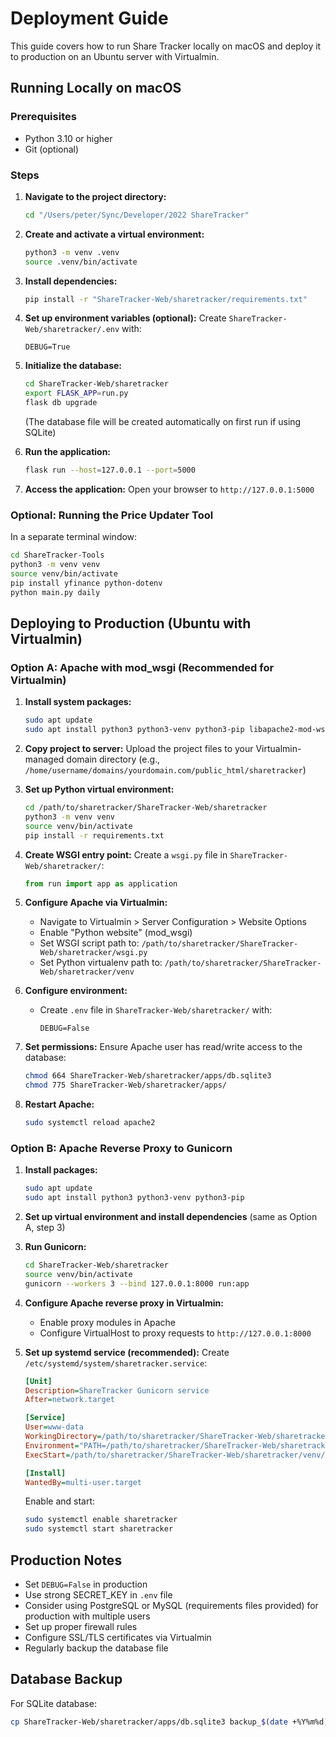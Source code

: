 # Deployment Guide

This guide covers how to run Share Tracker locally on macOS and deploy it to production on an Ubuntu server with Virtualmin.

## Running Locally on macOS

### Prerequisites
- Python 3.10 or higher
- Git (optional)

### Steps

1. **Navigate to the project directory:**
   ```bash
   cd "/Users/peter/Sync/Developer/2022 ShareTracker"
   ```

2. **Create and activate a virtual environment:**
   ```bash
   python3 -m venv .venv
   source .venv/bin/activate
   ```

3. **Install dependencies:**
   ```bash
   pip install -r "ShareTracker-Web/sharetracker/requirements.txt"
   ```

4. **Set up environment variables (optional):**
   Create `ShareTracker-Web/sharetracker/.env` with:
   ```
   DEBUG=True
   ```

5. **Initialize the database:**
   ```bash
   cd ShareTracker-Web/sharetracker
   export FLASK_APP=run.py
   flask db upgrade
   ```
   (The database file will be created automatically on first run if using SQLite)

6. **Run the application:**
   ```bash
   flask run --host=127.0.0.1 --port=5000
   ```

7. **Access the application:**
   Open your browser to `http://127.0.0.1:5000`

### Optional: Running the Price Updater Tool

In a separate terminal window:

```bash
cd ShareTracker-Tools
python3 -m venv venv
source venv/bin/activate
pip install yfinance python-dotenv
python main.py daily
```

## Deploying to Production (Ubuntu with Virtualmin)

### Option A: Apache with mod_wsgi (Recommended for Virtualmin)

1. **Install system packages:**
   ```bash
   sudo apt update
   sudo apt install python3 python3-venv python3-pip libapache2-mod-wsgi-py3
   ```

2. **Copy project to server:**
   Upload the project files to your Virtualmin-managed domain directory (e.g., `/home/username/domains/yourdomain.com/public_html/sharetracker`)

3. **Set up Python virtual environment:**
   ```bash
   cd /path/to/sharetracker/ShareTracker-Web/sharetracker
   python3 -m venv venv
   source venv/bin/activate
   pip install -r requirements.txt
   ```

4. **Create WSGI entry point:**
   Create a `wsgi.py` file in `ShareTracker-Web/sharetracker/`:
   ```python
   from run import app as application
   ```

5. **Configure Apache via Virtualmin:**
   - Navigate to Virtualmin > Server Configuration > Website Options
   - Enable "Python website" (mod_wsgi)
   - Set WSGI script path to: `/path/to/sharetracker/ShareTracker-Web/sharetracker/wsgi.py`
   - Set Python virtualenv path to: `/path/to/sharetracker/ShareTracker-Web/sharetracker/venv`

6. **Configure environment:**
   - Create `.env` file in `ShareTracker-Web/sharetracker/` with:
     ```
     DEBUG=False
     ```

7. **Set permissions:**
   Ensure Apache user has read/write access to the database:
   ```bash
   chmod 664 ShareTracker-Web/sharetracker/apps/db.sqlite3
   chmod 775 ShareTracker-Web/sharetracker/apps/
   ```

8. **Restart Apache:**
   ```bash
   sudo systemctl reload apache2
   ```

### Option B: Apache Reverse Proxy to Gunicorn

1. **Install packages:**
   ```bash
   sudo apt update
   sudo apt install python3 python3-venv python3-pip
   ```

2. **Set up virtual environment and install dependencies** (same as Option A, step 3)

3. **Run Gunicorn:**
   ```bash
   cd ShareTracker-Web/sharetracker
   source venv/bin/activate
   gunicorn --workers 3 --bind 127.0.0.1:8000 run:app
   ```

4. **Configure Apache reverse proxy in Virtualmin:**
   - Enable proxy modules in Apache
   - Configure VirtualHost to proxy requests to `http://127.0.0.1:8000`

5. **Set up systemd service (recommended):**
   Create `/etc/systemd/system/sharetracker.service`:
   ```ini
   [Unit]
   Description=ShareTracker Gunicorn service
   After=network.target

   [Service]
   User=www-data
   WorkingDirectory=/path/to/sharetracker/ShareTracker-Web/sharetracker
   Environment="PATH=/path/to/sharetracker/ShareTracker-Web/sharetracker/venv/bin"
   ExecStart=/path/to/sharetracker/ShareTracker-Web/sharetracker/venv/bin/gunicorn --workers 3 --bind 127.0.0.1:8000 run:app

   [Install]
   WantedBy=multi-user.target
   ```

   Enable and start:
   ```bash
   sudo systemctl enable sharetracker
   sudo systemctl start sharetracker
   ```

## Production Notes

- Set `DEBUG=False` in production
- Use strong SECRET_KEY in `.env` file
- Consider using PostgreSQL or MySQL (requirements files provided) for production with multiple users
- Set up proper firewall rules
- Configure SSL/TLS certificates via Virtualmin
- Regularly backup the database file

## Database Backup

For SQLite database:
```bash
cp ShareTracker-Web/sharetracker/apps/db.sqlite3 backup_$(date +%Y%m%d).sqlite3
```

